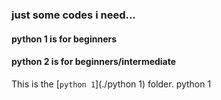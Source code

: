  ### just some codes i need...
 #### python 1 is for beginners
  #### python 2 is for beginners/intermediate
This is the [`python 1`](./python 1) folder.
python 1